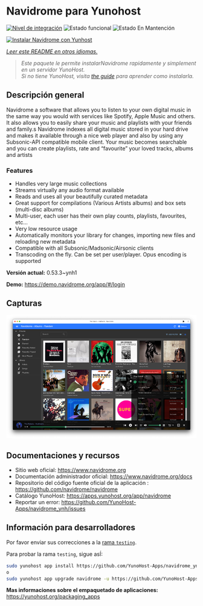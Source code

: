 <!--
Este archivo README esta generado automaticamente<https://github.com/YunoHost/apps/tree/master/tools/readme_generator>
No se debe editar a mano.
-->

# Navidrome para Yunohost

[![Nivel de integración](https://apps.yunohost.org/badge/integration/navidrome)](https://ci-apps.yunohost.org/ci/apps/navidrome/)
![Estado funcional](https://apps.yunohost.org/badge/state/navidrome)
![Estado En Mantención](https://apps.yunohost.org/badge/maintained/navidrome)

[![Instalar Navidrome con Yunhost](https://install-app.yunohost.org/install-with-yunohost.svg)](https://install-app.yunohost.org/?app=navidrome)

*[Leer este README en otros idiomas.](./ALL_README.md)*

> *Este paquete le permite instalarNavidrome rapidamente y simplement en un servidor YunoHost.*  
> *Si no tiene YunoHost, visita [the guide](https://yunohost.org/install) para aprender como instalarla.*

## Descripción general

Navidrome a software that allows you to listen to your own digital music in the same way you would with services like Spotify, Apple Music and others. It also allows you to easily share your music and playlists with your friends and family.s
Navidrome indexes all digital music stored in your hard drive and makes it available through a nice web player and also by using any Subsonic-API compatible mobile client. Your music becomes searchable and you can create playlists, rate and “favourite” your loved tracks, albums and artists

### Features

- Handles very large music collections
- Streams virtually any audio format available
- Reads and uses all your beautifully curated metadata
- Great support for compilations (Various Artists albums) and box sets (multi-disc albums)
- Multi-user, each user has their own play counts, playlists, favourites, etc...
- Very low resource usage
- Automatically monitors your library for changes, importing new files and reloading new metadata
- Compatible with all Subsonic/Madsonic/Airsonic clients
- Transcoding on the fly. Can be set per user/player. Opus encoding is supported


**Versión actual:** 0.53.3~ynh1

**Demo:** <https://demo.navidrome.org/app/#/login>

## Capturas

![Captura de Navidrome](./doc/screenshots/ss-desktop-player.png)

## Documentaciones y recursos

- Sitio web oficial: <https://www.navidrome.org>
- Documentación administrador oficial: <https://www.navidrome.org/docs>
- Repositorio del código fuente oficial de la aplicación : <https://github.com/navidrome/navidrome>
- Catálogo YunoHost: <https://apps.yunohost.org/app/navidrome>
- Reportar un error: <https://github.com/YunoHost-Apps/navidrome_ynh/issues>

## Información para desarrolladores

Por favor enviar sus correcciones a la [rama `testing`](https://github.com/YunoHost-Apps/navidrome_ynh/tree/testing).

Para probar la rama `testing`, sigue asÍ:

```bash
sudo yunohost app install https://github.com/YunoHost-Apps/navidrome_ynh/tree/testing --debug
o
sudo yunohost app upgrade navidrome -u https://github.com/YunoHost-Apps/navidrome_ynh/tree/testing --debug
```

**Mas informaciones sobre el empaquetado de aplicaciones:** <https://yunohost.org/packaging_apps>
